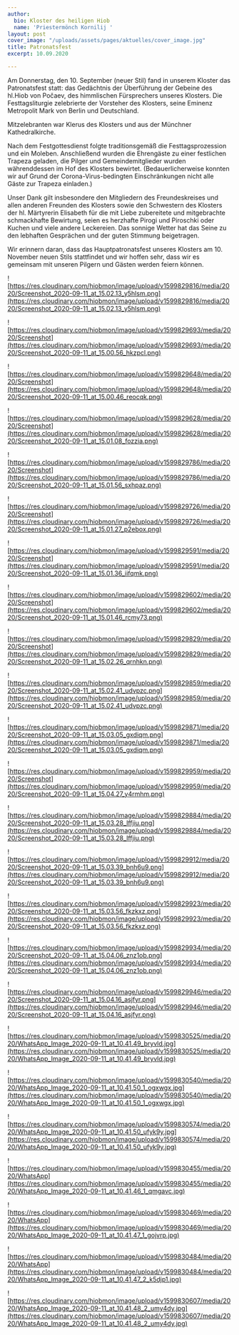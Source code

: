 ```yaml
---
author:
  bio: Kloster des heiligen Hiob
  name: 'Priestermönch Kornilij '
layout: post
cover_image: "/uploads/assets/pages/aktuelles/cover_image.jpg"
title: Patronatsfest
excerpt: 10.09.2020

---
```

Am Donnerstag, den 10. September (neuer Stil) fand in unserem Kloster das Patronatsfest statt: das Gedächtnis der Überführung der Gebeine des hl.Hiob von Počaev, des himmlischen Fürsprechers unseres Klosters. Die Festtagsliturgie zelebrierte der Vorsteher des Klosters, seine Eminenz Metropolit Mark von Berlin und Deutschland.

Mitzelebranten war Klerus des Klosters und aus der Münchner Kathedralkirche.

Nach dem Festgottesdienst folgte traditionsgemäß die Festtagsprozession und ein Moleben. Anschließend wurden die Ehrengäste zu einer festlichen Trapeza geladen, die Pilger und Gemeindemitglieder wurden währenddessen im Hof des Klosters bewirtet. (Bedauerlicherweise konnten wir auf Grund der Corona-Virus-bedingten Einschränkungen nicht alle Gäste zur Trapeza einladen.)

Unser Dank gilt insbesondere den Mitgliedern des Freundeskreises und allen anderen Freunden des Klosters sowie den Schwestern des Klosters der hl. Märtyrerin Elisabeth für die mit Liebe zubereitete und mitgebrachte schmackhafte Bewirtung, seien es herzhafte Pirogi und Piroschki oder Kuchen und viele andere Leckereien. Das sonnige Wetter hat das Seine zu den lebhaften Gesprächen und der guten Stimmung beigetragen.

Wir erinnern daran, dass das Hauptpatronatsfest unseres Klosters am 10. November neuen Stils stattfindet und wir hoffen sehr, dass wir es gemeinsam mit unseren Pilgern und Gästen werden feiern können.

![https://res.cloudinary.com/hiobmon/image/upload/v1599829816/media/2020/Screenshot_2020-09-11_at_15.02.13_y5hlsm.png](https://res.cloudinary.com/hiobmon/image/upload/v1599829816/media/2020/Screenshot_2020-09-11_at_15.02.13_y5hlsm.png)

![https://res.cloudinary.com/hiobmon/image/upload/v1599829693/media/2020/Screenshot](https://res.cloudinary.com/hiobmon/image/upload/v1599829693/media/2020/Screenshot_2020-09-11_at_15.00.56_hkzpcl.png)

![https://res.cloudinary.com/hiobmon/image/upload/v1599829648/media/2020/Screenshot](https://res.cloudinary.com/hiobmon/image/upload/v1599829648/media/2020/Screenshot_2020-09-11_at_15.00.46_reocqk.png)

![https://res.cloudinary.com/hiobmon/image/upload/v1599829628/media/2020/Screenshot](https://res.cloudinary.com/hiobmon/image/upload/v1599829628/media/2020/Screenshot_2020-09-11_at_15.01.08_fozzia.png)

![https://res.cloudinary.com/hiobmon/image/upload/v1599829786/media/2020/Screenshot](https://res.cloudinary.com/hiobmon/image/upload/v1599829786/media/2020/Screenshot_2020-09-11_at_15.01.56_sxhpaz.png)

![https://res.cloudinary.com/hiobmon/image/upload/v1599829726/media/2020/Screenshot](https://res.cloudinary.com/hiobmon/image/upload/v1599829726/media/2020/Screenshot_2020-09-11_at_15.01.27_p2ebox.png)

![https://res.cloudinary.com/hiobmon/image/upload/v1599829591/media/2020/Screenshot](https://res.cloudinary.com/hiobmon/image/upload/v1599829591/media/2020/Screenshot_2020-09-11_at_15.01.36_iifqmk.png)

![https://res.cloudinary.com/hiobmon/image/upload/v1599829602/media/2020/Screenshot](https://res.cloudinary.com/hiobmon/image/upload/v1599829602/media/2020/Screenshot_2020-09-11_at_15.01.46_rcmy73.png)

![https://res.cloudinary.com/hiobmon/image/upload/v1599829829/media/2020/Screenshot](https://res.cloudinary.com/hiobmon/image/upload/v1599829829/media/2020/Screenshot_2020-09-11_at_15.02.26_qrnhkn.png)

![https://res.cloudinary.com/hiobmon/image/upload/v1599829859/media/2020/Screenshot_2020-09-11_at_15.02.41_udvpzc.png](https://res.cloudinary.com/hiobmon/image/upload/v1599829859/media/2020/Screenshot_2020-09-11_at_15.02.41_udvpzc.png)

![https://res.cloudinary.com/hiobmon/image/upload/v1599829871/media/2020/Screenshot_2020-09-11_at_15.03.05_gxdiqm.png](https://res.cloudinary.com/hiobmon/image/upload/v1599829871/media/2020/Screenshot_2020-09-11_at_15.03.05_gxdiqm.png)

![https://res.cloudinary.com/hiobmon/image/upload/v1599829959/media/2020/Screenshot](https://res.cloudinary.com/hiobmon/image/upload/v1599829959/media/2020/Screenshot_2020-09-11_at_15.04.27_y4rmhm.png)

![https://res.cloudinary.com/hiobmon/image/upload/v1599829884/media/2020/Screenshot_2020-09-11_at_15.03.28_lffjiu.png](https://res.cloudinary.com/hiobmon/image/upload/v1599829884/media/2020/Screenshot_2020-09-11_at_15.03.28_lffjiu.png)

![https://res.cloudinary.com/hiobmon/image/upload/v1599829912/media/2020/Screenshot_2020-09-11_at_15.03.39_bnh6u9.png](https://res.cloudinary.com/hiobmon/image/upload/v1599829912/media/2020/Screenshot_2020-09-11_at_15.03.39_bnh6u9.png)

![https://res.cloudinary.com/hiobmon/image/upload/v1599829923/media/2020/Screenshot_2020-09-11_at_15.03.56_fkzkxz.png](https://res.cloudinary.com/hiobmon/image/upload/v1599829923/media/2020/Screenshot_2020-09-11_at_15.03.56_fkzkxz.png)

![https://res.cloudinary.com/hiobmon/image/upload/v1599829934/media/2020/Screenshot_2020-09-11_at_15.04.06_znz1ob.png](https://res.cloudinary.com/hiobmon/image/upload/v1599829934/media/2020/Screenshot_2020-09-11_at_15.04.06_znz1ob.png)

![https://res.cloudinary.com/hiobmon/image/upload/v1599829946/media/2020/Screenshot_2020-09-11_at_15.04.16_asjfyr.png](https://res.cloudinary.com/hiobmon/image/upload/v1599829946/media/2020/Screenshot_2020-09-11_at_15.04.16_asjfyr.png)

![https://res.cloudinary.com/hiobmon/image/upload/v1599830525/media/2020/WhatsApp_Image_2020-09-11_at_10.41.49_bryvld.jpg](https://res.cloudinary.com/hiobmon/image/upload/v1599830525/media/2020/WhatsApp_Image_2020-09-11_at_10.41.49_bryvld.jpg)

![https://res.cloudinary.com/hiobmon/image/upload/v1599830540/media/2020/WhatsApp_Image_2020-09-11_at_10.41.50_1_ogxwgx.jpg](https://res.cloudinary.com/hiobmon/image/upload/v1599830540/media/2020/WhatsApp_Image_2020-09-11_at_10.41.50_1_ogxwgx.jpg)

![https://res.cloudinary.com/hiobmon/image/upload/v1599830574/media/2020/WhatsApp_Image_2020-09-11_at_10.41.50_ufyk9y.jpg](https://res.cloudinary.com/hiobmon/image/upload/v1599830574/media/2020/WhatsApp_Image_2020-09-11_at_10.41.50_ufyk9y.jpg)

![https://res.cloudinary.com/hiobmon/image/upload/v1599830455/media/2020/WhatsApp](https://res.cloudinary.com/hiobmon/image/upload/v1599830455/media/2020/WhatsApp_Image_2020-09-11_at_10.41.46_1_qmgavc.jpg)

![https://res.cloudinary.com/hiobmon/image/upload/v1599830469/media/2020/WhatsApp](https://res.cloudinary.com/hiobmon/image/upload/v1599830469/media/2020/WhatsApp_Image_2020-09-11_at_10.41.47_1_gojvrp.jpg)

![https://res.cloudinary.com/hiobmon/image/upload/v1599830484/media/2020/WhatsApp](https://res.cloudinary.com/hiobmon/image/upload/v1599830484/media/2020/WhatsApp_Image_2020-09-11_at_10.41.47_2_k5djp1.jpg)

![https://res.cloudinary.com/hiobmon/image/upload/v1599830607/media/2020/WhatsApp_Image_2020-09-11_at_10.41.48_2_umy4dy.jpg](https://res.cloudinary.com/hiobmon/image/upload/v1599830607/media/2020/WhatsApp_Image_2020-09-11_at_10.41.48_2_umy4dy.jpg)
